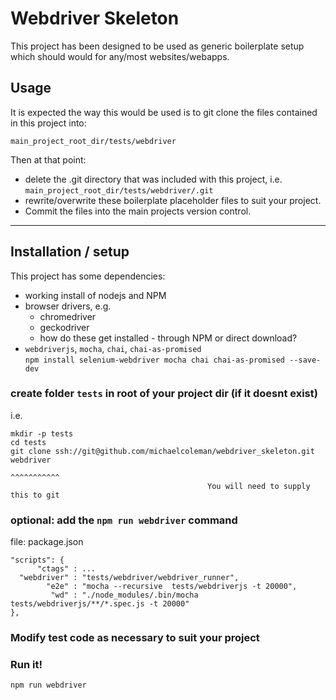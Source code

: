 
Webdriver Skeleton
==================

This project has been designed to be used as generic boilerplate setup which 
should would for any/most websites/webapps.

Usage
-----

It is expected the way this would be used is to git clone the files contained
in this project into:

    main_project_root_dir/tests/webdriver

Then at that point:

* delete the .git directory that was included with this project, i.e.  
`main_project_root_dir/tests/webdriver/.git`
* rewrite/overwrite these boilerplate placeholder files to suit your project. 
* Commit the files into the main projects version control.

-----------

Installation / setup
--------------------

This project has some dependencies:

* working install of nodejs and NPM
* browser drivers, e.g.
    * chromedriver
    * geckodriver 
    * how do these get installed - through NPM or direct download?
* `webdriverjs`, `mocha`, `chai`, `chai-as-promised`  
    `npm install selenium-webdriver mocha chai chai-as-promised --save-dev`


### create folder `tests` in root of your project dir (if it doesnt exist)  
i.e.

    mkdir -p tests
    cd tests
    git clone ssh://git@github.com/michaelcoleman/webdriver_skeleton.git webdriver
                                                                       ^^^^^^^^^^^
                                                You will need to supply this to git

### optional: add the `npm run webdriver` command

file: package.json

    "scripts": {
          "ctags" : ...
      "webdriver" : "tests/webdriver/webdriver_runner",
            "e2e" : "mocha --recursive  tests/webdriverjs -t 20000",
             "wd" : "./node_modules/.bin/mocha tests/webdriverjs/**/*.spec.js -t 20000"
    },


### Modify test code as necessary to suit your project

### Run it!

    npm run webdriver


